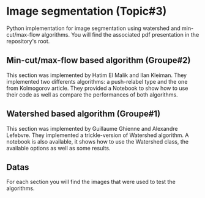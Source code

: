 # Image segmentation (Topic#3)
Python implementation for image segmentation using watershed and min-cut/max-flow algorithms. You will find the associated pdf presentation in the repository's root.

## Min-cut/max-flow based algorithm (Groupe#2)
This section was implemented by Hatim El Malik and Ilan Kleiman.
They implemented two differents algorithms: a push-relabel type and the one from Kolmogorov article.
They provided a Notebook to show how to use their code as well as compare the performances of both algorithms.

##  Watershed based algorithm (Groupe#1)
This section was implemented by Guillaume Ghienne and Alexandre Lefebvre.
They implemented a trickle-version of Watershed algorithm.
A notebook is also available, it shows how to use the Watershed class, the available options as well as some results.

## Datas
For each section you will find the images that were used to test the algorithms. 
